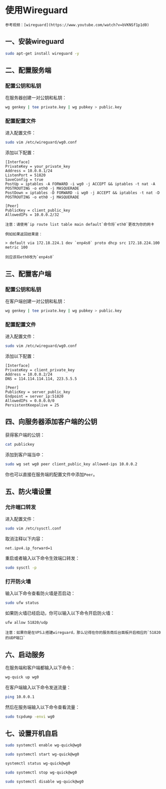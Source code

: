# 使用Wireguard

```admonish info
参考视频：[wireguard](https://www.youtube.com/watch?v=bVKNSf1p1d0)
```

## 一、安装wireguard

```bash
sudo apt-get install wireguard -y
```

## 二、配置服务端

### 配置公钥和私钥

在服务器创建一对公钥和私钥：

```bash
wg genkey | tee private.key | wg pubkey > public.key
```

### 配置配置文件

进入配置文件：

```bash
sudo vim /etc/wireguard/wg0.conf
```

添加以下配置：

```
[Interface]
PrivateKey = your_private_key
Address = 10.0.0.1/24
ListenPort = 51820
SaveConfig = true
PostUp = iptables -A FORWARD -i wg0 -j ACCEPT && iptables -t nat -A POSTROUTING -o eth0 -j MASQUERADE
PostDown = iptables -D FORWARD -i wg0 -j ACCEPT && iptables -t nat -D POSTROUTING -o eth0 -j MASQUERADE

[Peer]
PublicKey = client_public_key
AllowedIPs = 10.0.0.2/32
```

```admonish warning
注意：请使用`ip route list table main default`命令将`eth0`更改为你的网卡

例如如果返回结果是：

> default via 172.18.224.1 dev `enp4s0` proto dhcp src 172.18.224.100 metric 100

则应该将eth0改为`enp4s0`
```

## 三、配置客户端

### 配置公钥和私钥

在客户端创建一对公钥和私钥：

```bash
wg genkey | tee private.key | wg pubkey > public.key
```

### 配置配置文件

进入配置文件：

```bash
sudo vim /etc/wireguard/wg0.conf
```

添加以下配置：

```
[Interface]
PrivateKey = client_private_key
Address = 10.0.0.2/24
DNS = 114.114.114.114, 223.5.5.5

[Peer]
PublicKey = server_public_key
Endpoint = server_ip:51820
AllowedIPs = 0.0.0.0/0
PersistentKeepalive = 25
```

## 四、向服务器添加客户端的公钥

获得客户端的公钥：

```bash
cat publickey
```

添加到客户端当中：

```bash
sudo wg set wg0 peer client_public_key allowed-ips 10.0.0.2
````

你也可以直接在服务端的配置文件中添加`Peer`。

## 五、防火墙设置

### 允许端口转发

进入配置文件：

```bash
sudo vim /etc/sysctl.conf
```

取消注释以下内容：

```
net.ipv4.ip_forward=1
```

重启或者输入以下命令生效端口转发：

```bash
sudo sysctl -p
```

### 打开防火墙

输入以下命令查看防火墙是否启动：

```bash
sudo ufw status
```

如果防火墙已经启动，你可以输入以下命令开启防火墙：

```bash
ufw allow 51820/udp
```

```admonish warning
注意：如果你是在VPS上搭建wireguard，那么记得在你的服务商后台面板开启相应的`51820的UDP端口`
```

## 六、启动服务

在服务端和客户端都输入以下命令：

```bash
wg-quick up wg0
```

在客户端输入以下命令发送流量：

```bash
ping 10.0.0.1
```

然后在服务端输入以下命令查看流量：

```bash
sudo tcpdump -envi wg0
```

## 七、设置开机自启

```bash
sudo systemctl enable wg-quick@wg0
```

```bash
sudo systemctl start wg-quick@wg0
```

```bash
systemctl status wg-quick@wg0
```

```bash
sudo systemctl stop wg-quick@wg0
```

```bash
sudo systemctl disable wg-quick@wg0
```
